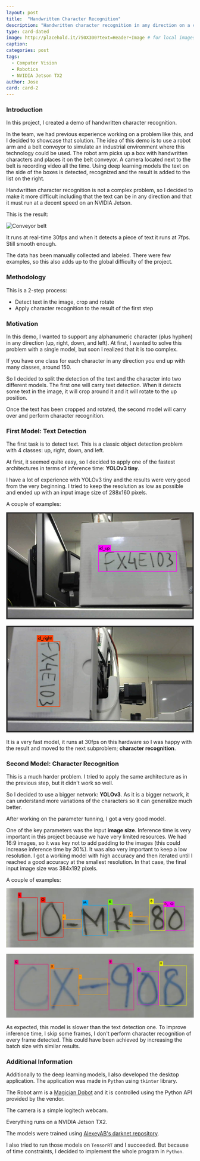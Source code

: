 ```yaml
---
layout: post
title:  "Handwritten Character Recognition"
description: "Handwritten character recognition in any direction on a conveyor belt."
type: card-dated
image: http://placehold.it/750X300?text=Header+Image # for local images, place in /assets/img/posts/
caption: 
categories: post
tags: 
  - Computer Vision
  - Robotics
  - NVIDIA Jetson TX2
author: Jose
card: card-2
---
```



### Introduction

In this project, I created a demo of handwritten character recognition.

In the team, we had previous experience working on a problem like this, and I decided to showcase that solution.
The idea of this demo is to use a robot arm and a belt conveyor to simulate an industrial environment where this technology could be used. The robot arm picks up a box with handwritten characters and places it on the belt conveyor. A camera located next to the belt is recording video all the time. Using deep learning models the text on the side of the boxes is detected, recognized and the result is added to the list on the right.

Handwritten character recognition is not a complex problem, so I decided to make it more difficult including that the text can be in any direction and that it must run at a decent speed on an NVIDIA Jetson.

This is the result:

![Conveyor belt](/assets/img/posts/belt_conveyor/belt.gif)

It runs at real-time 30fps and when it detects a piece of text it runs at 7fps. Still smooth enough.

The data has been manually collected and labeled. 
There were few examples, so this also adds up to the global difficulty of the project.

### Methodology

This is a 2-step process:

* Detect text in the image, crop and rotate
* Apply character recognition to the result of the first step

### Motivation

In this demo, I wanted to support any alphanumeric character (plus hyphen) in any direction (up, right, down, and left).
At first, I wanted to solve this problem with a single model, but soon I realized that it is too complex.

If you have one class for each character in any direction you end up with many classes, around 150.

So I decided to split the detection of the text and the character into two different models.
The first one will carry text detection. When it detects some text in the image, it will crop around it and it will rotate to the up position.

Once the text has been cropped and rotated, the second model will carry over and perform character recognition.

### First Model: Text Detection

The first task is to detect text. This is a classic object detection problem with 4 classes: up, right, down, and left.

At first, it seemed quite easy, so I decided to apply one of the fastest architectures in terms of inference time: **YOLOv3 tiny**.

I have a lot of experience with YOLOv3 tiny and the results were very good from the very beginning. 
I tried to keep the resolution as low as possible and ended up with an input image size of 288x160 pixels.

A couple of examples:

![Conveyor belt text detection ex1](/assets/img/posts/belt_conveyor/belt_text1.png)

![Conveyor belt text detection ex2](/assets/img/posts/belt_conveyor/belt_text2.png)

It is a very fast model, it runs at 30fps on this hardware 
so I was happy with the result and moved to the next subproblem; **character recognition**.

### Second Model: Character Recognition

This is a much harder problem. 
I tried to apply the same architecture as in the previous step, but it didn't work so well.

So I decided to use a bigger network: **YOLOv3**. As it is a bigger network, it can understand more variations of 
the characters so it can generalize much better.

After working on the parameter tunning, I got a very good model. 

One of the key parameters was the input **image size**. Inference time is very important in this project because we have very limited resources. We had 16:9 images, so it was key not to add padding to the images 
(this could increase inference time by 30%). It was also very important to keep a low resolution. 
I got a working model with high accuracy and then iterated until I reached a good accuracy at the smallest resolution.
In that case, the final input image size was 384x192 pixels.

A couple of examples:

![Conveyor belt character recognition ex1](/assets/img/posts/belt_conveyor/belt_char1.png)

![Conveyor belt character recognition ex2](/assets/img/posts/belt_conveyor/belt_char2.png)

As expected, this model is slower than the text detection one.
To improve inference time, I skip some frames, I don't perform character recognition of every frame detected. This could have been achieved by increasing the batch size with similar results.

### Additional Information

Additionally to the deep learning models, I also developed the desktop application.
The application was made in `Python` using `tkinter` library.

The Robot arm is a [Magician Dobot](https://www.dobot.cc/dobot-magician/product-overview.html) and it is controlled using the Python API provided by the vendor.

The camera is a simple logitech webcam. 

Everything runs on a NVIDIA Jetson TX2.

The models were trained using [AlexeyAB's darknet repository](https://github.com/AlexeyAB/darknet).

I also tried to run those models on `TensorRT` and I succeeded. But because of time constraints, I decided to 
implement the whole program in `Python`.
